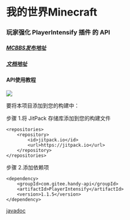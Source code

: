 # 我的世界Minecraft

### 玩家强化 PlayerIntensify 插件 的 API

##### [MCBBS发布地址](https://www.mcbbs.net/thread-1198166-1-1.html)

##### [文档地址](https://handy-git.gitee.io/rice-doc/#/PlayerIntensify/zh_CN/)

#### API使用教程

[![](https://jitpack.io/v/com.gitee.handy-api/PlayerIntensify.svg)](https://jitpack.io/#com.gitee.handy-api/PlayerIntensify)

要将本项目添加到您的构建中：

步骤 1.将 JitPack 存储库添加到您的构建文件
```
<repositories>
    <repository>
        <id>jitpack.io</id>
        <url>https://jitpack.io</url>
    </repository>
</repositories>
```
步骤 2.添加依赖项
```
<dependency>
    <groupId>com.gitee.handy-api</groupId>
    <artifactId>PlayerIntensify</artifactId>
    <version>1.1.5</version>
</dependency>
```

[javadoc](https://handy-api.gitee.io/PlayerIntensify/)